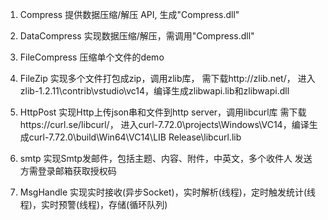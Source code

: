 1. Compress
	提供数据压缩/解压 API, 生成"Compress.dll"

2. DataCompress
	实现数据压缩/解压，需调用"Compress.dll"

3. FileCompress
	压缩单个文件的demo
	
4. FileZip
	实现多个文件打包成zip，调用zlib库，
	需下载http://zlib.net/， 进入zlib-1.2.11\contrib\vstudio\vc14，编译生成zlibwapi.lib和zlibwapi.dll

5. HttpPost
	实现Http上传json串和文件到http server，调用libcurl库
	需下载https://curl.se/libcurl/， 进入curl-7.72.0\projects\Windows\VC14，编译生成curl-7.72.0\build\Win64\VC14\LIB Release\libcurl.lib
	
6. smtp
	实现Smtp发邮件，包括主题、内容、附件，中英文，多个收件人
	发送方需登录邮箱获取授权码
	
7. MsgHandle
	实现实时接收(异步Socket)，实时解析(线程)，定时触发统计(线程)，实时预警(线程)，存储(循环队列)